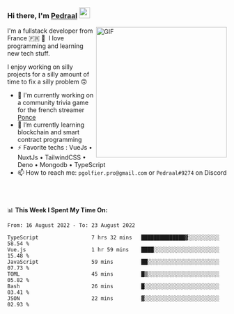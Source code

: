 ### Hi there, I'm <a href="https://pedraal.dev" target="_blank">Pedraal</a> <img src="https://media.giphy.com/media/hvRJCLFzcasrR4ia7z/giphy.gif" width="25px">
<img align="right" alt="GIF" src="https://pedraal.dev/avatar.png" width="300" height="300" />

I'm a fullstack developer from France 🇫🇷 🥖 &nbsp;I love programming and learning new
tech stuff.

I enjoy working on silly projects for a silly amount of time to fix a silly problem 🙃

- 🔭  I'm currently working on a community trivia game for the french streamer <a href="https://twitch.tv/ponce" target="_blank">Ponce</a>
- 🌱 I’m currently learning blockchain and smart contract programming
- ⚡ Favorite techs : VueJs &bull; NuxtJs &bull; TailwindCSS &bull; Deno &bull; Mongodb &bull; TypeScript
- 📫 How to reach me: `pgolfier.pro@gmail.com` or `Pedraal#9274` on Discord

<br>
<br>

📊 **This Week I Spent My Time On:**
<!--START_SECTION:waka-->

```text
From: 16 August 2022 - To: 23 August 2022

TypeScript                 7 hrs 32 mins   ██████████████▓░░░░░░░░░░   58.54 %
Vue.js                     1 hr 59 mins    ████░░░░░░░░░░░░░░░░░░░░░   15.48 %
JavaScript                 59 mins         ██░░░░░░░░░░░░░░░░░░░░░░░   07.73 %
TOML                       45 mins         █▒░░░░░░░░░░░░░░░░░░░░░░░   05.82 %
Bash                       26 mins         █░░░░░░░░░░░░░░░░░░░░░░░░   03.41 %
JSON                       22 mins         ▓░░░░░░░░░░░░░░░░░░░░░░░░   02.93 %
```

<!--END_SECTION:waka-->
